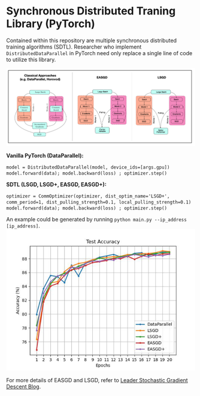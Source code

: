 # Synchronous Distributed Traning Library (PyTorch)
Contained within this repository are multiple synchronous distributed training algorithms (SDTL). Researcher who implement `DistributedDataParallel` in PyTorch need only replace a single line of code to utilize this library.

![](SDTL.png)

**Vanilla PyTorch (DataParallel):**
```
model = DistributedDataParallel(model, device_ids=[args.gpu])
model.forward(data); model.backward(loss) ; optimizer.step() 
```

**SDTL (LSGD, LSGD+, EASGD, EASGD+):**
```
optimizer = CommOptimizer(optimizer, dist_optim_name='LSGD+', comm_period=1, dist_pulling_strength=0.1, local_pulling_strength=0.1)
model.forward(data); model.backward(loss) ; optimizer.step() 
```

An example could be generated by running `python main.py --ip_address [ip_address]`. ![](test_results.jpg)

For more details of EASGD and LSGD, refer to [Leader Stochastic Gradient Descent Blog](https://yunfei-teng.github.io/LSGD-Blog/).